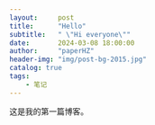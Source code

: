 ```yaml
---
layout:     post
title:      "Hello"
subtitle:   " \"Hi everyone\""
date:       2024-03-08 18:00:00
author:     "paperHZ"
header-img: "img/post-bg-2015.jpg"
catalog: true
tags:
    - 笔记
---
```



这是我的第一篇博客。


